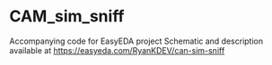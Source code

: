 # CAM_sim_sniff
Accompanying code for EasyEDA project
Schematic and description available at  https://easyeda.com/RyanKDEV/can-sim-sniff
